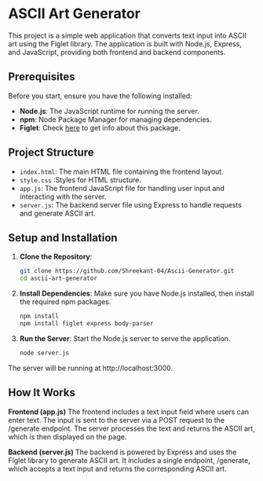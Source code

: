 # ASCII Art Generator

This project is a simple web application that converts text input into ASCII art using the Figlet library. The application is built with Node.js, Express, and JavaScript, providing both frontend and backend components.

## Prerequisites

Before you start, ensure you have the following installed:

- **Node.js**: The JavaScript runtime for running the server.
- **npm**: Node Package Manager for managing dependencies.
- **Figlet**: Check [here](https://www.npmjs.com/package/figlet) to get info about this package.

## Project Structure

- `index.html`: The main HTML file containing the frontend layout.
- `style.css` :Styles for HTML structure.
- `app.js`: The frontend JavaScript file for handling user input and interacting with the server.
- `server.js`: The backend server file using Express to handle requests and generate ASCII art.

## Setup and Installation

1. **Clone the Repository**:
   ```bash
   git clone https://github.com/Shreekant-04/Ascii-Generator.git
   cd ascii-art-generator

2. **Install Dependencies**:
   Make sure you have Node.js installed, then install the required npm packages.
   ```bash
   npm install
   npm install figlet express body-parser
3. **Run the Server**:
   Start the Node.js server to serve the application.
   ```bash
   node server.js

 The server will be running at http://localhost:3000.




## How It Works
   **Frontend (app.js)**
      The frontend includes a text input field where users can enter text.
      The input is sent to the server via a POST request to the /generate endpoint.
      The server processes the text and returns the ASCII art, which is then displayed on the page.

   **Backend (server.js)**
      The backend is powered by Express and uses the Figlet library to generate ASCII art.
      It includes a single endpoint, /generate, which accepts a text input and returns the corresponding ASCII art.


